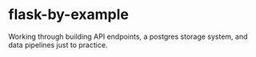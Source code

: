 # flask-by-example
Working through building API endpoints, a postgres storage system, and data pipelines just to practice. 
